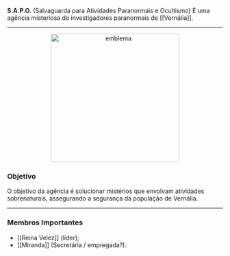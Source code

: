 **S.A.P.O.** (Salvaguarda para Atividades Paranormais e Ocultismo) É uma agência misteriosa de investigadores paranormais de [[Vernália]].

---

<div style="text-align: center;">
<img src="https://i.imgur.com/GZjMuAm.png" width="300" alt="emblema">
</div>

### Objetivo

O objetivo da agência é solucionar mistérios que envolvam atividades sobrenaturais, assegurando a segurança da população de Vernália.

---

### Membros Importantes

- [[Reina Velez]] (líder);
- [[Miranda]] (Secretária / empregada?).